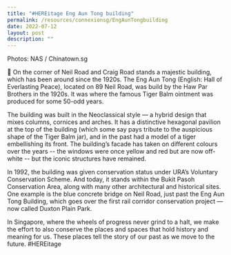```yaml
---
title: "#HEREitage Eng Aun Tong building"
permalink: /resources/connexionsg/EngAunTongbuilding
date: 2022-07-12
layout: post
description: ""
---
```



Photos: NAS / Chinatown.sg

📍 On the corner of Neil Road and Craig Road stands a majestic building, which has been around since the 1920s. The Eng Aun Tong (English: Hall of Everlasting Peace), located on 89 Neil Road, was build by the Haw Par Brothers in the 1920s. It was where the famous Tiger Balm ointment was produced for some 50-odd years.

The building was built in the Neoclassical style — a hybrid design that mixes columns, cornices and arches. It has a distinctive hexagonal pavilion at the top of the building (which some say pays tribute to the auspicious shape of the Tiger Balm jar), and in the past had a model of a tiger embellishing its front. The building’s facade has taken on different colours over the years -- the windows were once yellow and red but are now off-white -- but the iconic structures have remained.

In 1992, the building was given conservation status under URA’s Voluntary Conservation Scheme. And today, it stands within the Bukit Pasoh Conservation Area, along with many other architectural and historical sites. One example is the blue concrete bridge on Neil Road, just past the Eng Aun Tong Building, which goes over the first rail corridor conservation project — now called Duxton Plain Park.

In Singapore, where the wheels of progress never grind to a halt, we make the effort to also conserve the places and spaces that hold history and meaning for us. These places tell the story of our past as we move to the future. #HEREitage